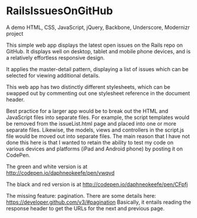 RailsIssuesOnGitHub
===================

A demo HTML, CSS, JavaScript, jQuery, Backbone, Underscore, Modernizr project

This simple web app displays the latest open issues on the Rails repo on GitHub. It displays well on desktop, tablet and mobile phone devices, and is a relatively effortless responsive design.

It applies the master-detail pattern, displaying a list of issues which can be selected for viewing additional details.

This web app has two distinctly different stylesheets, which can be swapped out by commenting out one stylesheet reference in the document header.

Best practice for a larger app would be to break out the HTML and JavaScript files into separate files. For example, the script templates would be removed from the issueList.html page and placed into one or more separate files. Likewise, the models, views and controllers in the script.js file would be moved out into separate files. The main reason that I have not done this here is that I wanted to retain the ability to test my code on various devices and platforms (iPad and Android phone) by posting it on CodePen.

The green and white version is at http://codepen.io/daphneokeefe/pen/vwqyd

The black and red version is at http://codepen.io/daphneokeefe/pen/CFpfj

The missing feature: pagination. There are some details here: https://developer.github.com/v3/#pagination
Basically, it entails reading the response header to get the URLs for the next and previous page.
